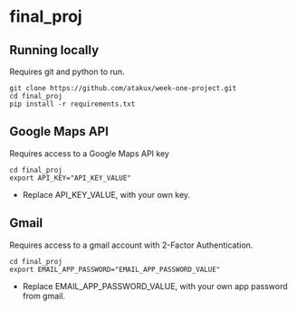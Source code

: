 # final_proj

## Running locally

Requires git and python to run.
```
git clone https://github.com/atakux/week-one-project.git
cd final_proj
pip install -r requirements.txt
```

## Google Maps API

Requires access to a Google Maps API key
```
cd final_proj
export API_KEY="API_KEY_VALUE"
```
* Replace API_KEY_VALUE, with your own key.

## Gmail

Requires access to a gmail account with 2-Factor Authentication.
```
cd final_proj
export EMAIL_APP_PASSWORD="EMAIL_APP_PASSWORD_VALUE"
```
* Replace EMAIL_APP_PASSWORD_VALUE, with your own app password from gmail.
